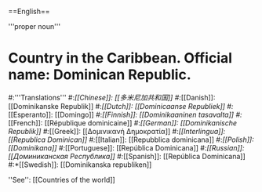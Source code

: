 ==English==

'''proper noun'''

# Country in the Caribbean. Official name: Dominican Republic.
#:'''Translations'''
#:*[[Chinese]]: [[多米尼加共和国]]
#:*[[Danish]]: [[Dominikanske Republik]]
#:*[[Dutch]]: [[Dominicaanse Republiek]]
#:*[[Esperanto]]: [[Domingo]]
#:*[[Finnish]]: [[Dominikaaninen tasavalta]]
#:*[[French]]: [[République dominicaine]]
#:*[[German]]: [[Dominikanische Republik]]
#:*[[Greek]]: [[Δομινικανή Δημοκρατία]]
#:*[[Interlingua]]: [[Republica Dominican]]
#:*[[Italian]]: [[Repubblica dominicana]]
#:*[[Polish]]: [[Dominikana]]
#:*[[Portuguese]]: [[República Dominicana]]
#:*[[Russian]]: [[Доминиканская Республика]]
#:*[[Spanish]]: [[República Dominicana]]
#:*[[Swedish]]: [[Dominikanska republiken]]

''See'': [[Countries of the world]]